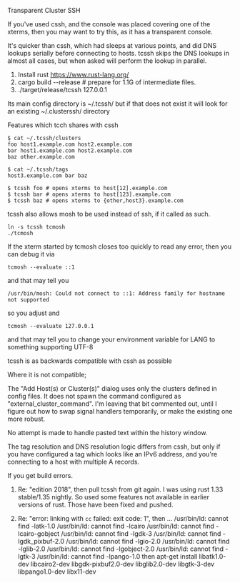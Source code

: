 Transparent Cluster SSH

If you've used cssh, and the console was placed covering one of the xterms,
then you may want to try this, as it has a transparent console.

It's quicker than cssh, which had sleeps at various points,
and did DNS lookups serially before connecting to hosts.
tcssh skips the DNS lookups in almost all cases, but when asked
will perform the lookup in parallel.

1) Install rust https://www.rust-lang.org/
2) cargo build --release # prepare for 1.1G of intermediate files.
3) ./target/release/tcssh 127.0.0.1


Its main config directory is ~/.tcssh/ but if that does not exist
it will look for an existing ~/.clusterssh/ directory

Features which tcch shares with cssh

    $ cat ~/.tcssh/clusters
    foo host1.example.com host2.example.com
    bar host1.example.com host2.example.com
    baz other.example.com

    $ cat ~/.tcssh/tags
    host3.example.com bar baz

    $ tcssh foo # opens xterms to host[12].example.com
    $ tcssh bar # opens xterms to host[123].example.com
    $ tcssh baz # opens xterms to {other,host3}.example.com


tcssh also allows mosh to be used instead of ssh, if it called as such.

    ln -s tcssh tcmosh
    ./tcmosh

If the xterm started by tcmosh closes too quickly to read any error,
then you can debug it via 

    tcmosh --evaluate ::1

and that may tell you

    /usr/bin/mosh: Could not connect to ::1: Address family for hostname not supported

so you adjust and 

    tcmosh --evaluate 127.0.0.1

and that may tell you to change your environment variable for LANG to something supporting UTF-8


tcssh is as backwards compatible with cssh as possible

Where it is not compatible;

The "Add Host(s) or Cluster(s)" dialog uses only the clusters
defined in config files.  It does not spawn the command
configured as "external_cluster_command".  I'm leaving that bit commented out,
until I figure out how to swap signal handlers temporarily, or make the existing
one more robust.

No attempt is made to handle pasted text within the history window.

The tag resolution and DNS resolution logic differs from cssh, but only
if you have configured a tag which looks like an IPv6 address,
and you're connecting to a host with multiple A records.



If you get build errors.

1) Re: "edition 2018", then pull tcssh from git again.  I was using rust 1.33 stable/1.35 nightly.
So used some features not available in earlier versions of rust.
Those have been fixed and pushed.

2) Re: "error: linking with `cc` failed: exit code: 1", then
...
    /usr/bin/ld: cannot find -latk-1.0
    /usr/bin/ld: cannot find -lcairo
    /usr/bin/ld: cannot find -lcairo-gobject
    /usr/bin/ld: cannot find -lgdk-3
    /usr/bin/ld: cannot find -lgdk_pixbuf-2.0
    /usr/bin/ld: cannot find -lgio-2.0
    /usr/bin/ld: cannot find -lglib-2.0
    /usr/bin/ld: cannot find -lgobject-2.0
    /usr/bin/ld: cannot find -lgtk-3
    /usr/bin/ld: cannot find -lpango-1.0
then
    apt-get install libatk1.0-dev libcairo2-dev libgdk-pixbuf2.0-dev libglib2.0-dev libgtk-3-dev libpango1.0-dev libx11-dev

